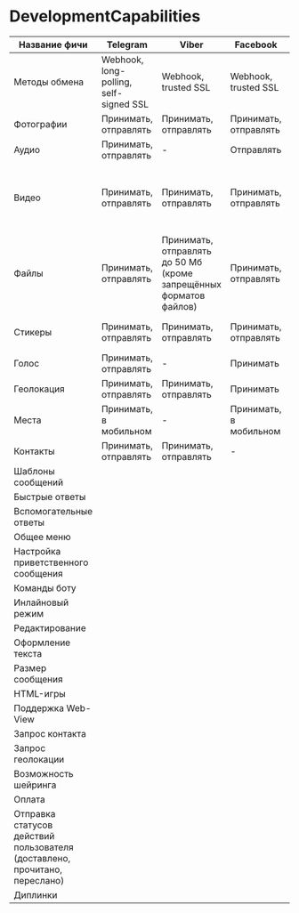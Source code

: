 # DevelopmentCapabilities


| Название фичи | Telegram | Viber | Facebook | Skype | WhatsApp |
| ------ | ------ |------ |------ |------ |------ |
|Методы обмена|	Webhook, long-polling, self- signed SSL|Webhook, trusted SSL|Webhook, trusted SSL|Webhook||
|Фотографии|Принимать, отправлять|Принимать, отправлять|Принимать, отправлять|Принимать, отправлять||
|Аудио|Принимать, отправлять|-|Отправлять|Отправлять||
|Видео|	Принимать, отправлять|	Принимать, отправлять|	Принимать, отправлять|Только от бота к пользователю, до 15 Мб (примерно 1 минута)||
|Файлы|	Принимать, отправлять|Принимать, отправлять до 50 Мб (кроме запрещённых форматов файлов)|Принимать, отправлять|Прием||
|Стикеры|	Принимать, отправлять|	Принимать, отправлять|	Принимать, отправлять|	Принимать, отправлять SkypeEmotions||
|Голос|	Принимать, отправлять|-|	Принимать|-||
|Геолокация|	Принимать, отправлять|	Принимать, отправлять|	Принимать|-||
|Места|	Принимать, в мобильном|-|	Принимать, в мобильном|-||
|Контакты|Принимать, отправлять|Принимать, отправлять|-|Принимать||
|Шаблоны сообщений||||||
|Быстрые ответы||||||
|Вспомогательные ответы||||||
|Общее меню||||||
|Настройка приветственного сообщения||||||
|Команды боту||||||
|Инлайновый режим||||||
|Редактирование||||||
|Оформление текста||||||
|Размер сообщения||||||
|HTML-игры||||||
|Поддержка Web-View||||||
|Запрос контакта||||||
|Запрос геолокации||||||
|Возможность шейринга||||||
|Оплата||||||
|Отправка статусов действий пользователя (доставлено, прочитано, переслано)||||||
|Диплинки||||||
